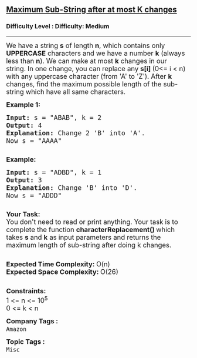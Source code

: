 <h2><a href="https://www.geeksforgeeks.org/problems/maximum-sub-string-after-at-most-k-changes3220/1?page=1&difficulty=Medium&status=unsolved,attempted&sortBy=accuracy">Maximum Sub-String after at most K changes</a></h2><h3>Difficulty Level : Difficulty: Medium</h3><hr><div class="problems_problem_content__Xm_eO"><p><span style="font-size: 18px;">We have a string <strong>s</strong>&nbsp;of length <strong>n</strong>, which contains&nbsp;only <strong>UPPERCASE</strong> characters and we have a number <strong>k</strong> (always less than <strong>n</strong>). We can make at most <strong>k</strong> changes&nbsp;in our string.&nbsp;In one change, you can replace any <strong>s[i] </strong>(0&lt;= i &lt; n) with any uppercase character (from 'A' to 'Z').&nbsp;After <strong>k</strong> changes, find the maximum possible length of the&nbsp;sub-string&nbsp;which have all same characters.</span></p>
<p><span style="font-size: 18px;"><strong>Example 1:</strong></span></p>
<pre><span style="font-size: 18px;"><strong>Input: </strong>s = "ABAB", k = 2
<strong>Output: </strong>4
<strong>Explanation: </strong>Change 2 'B' into 'A'. 
Now s = "AAAA"</span>

</pre>
<p><span style="font-size: 18px;"><strong>Example:</strong></span></p>
<pre><span style="font-size: 18px;"><strong>Input: </strong>s = "ADBD", k = 1
<strong>Output: </strong>3
<strong>Explanation: </strong>Change 'B' into 'D'.
Now s = "ADDD"</span>

</pre>
<p><span style="font-size: 18px;"><strong>Your Task:</strong><br>You don't need to read or print anything. Your task is to complete the function&nbsp;<strong>characterReplacement()&nbsp;</strong>which takes&nbsp;<strong>s</strong>&nbsp;and&nbsp;<strong>k</strong>&nbsp;as input parameters and returns the maximum length of sub-string after doing k changes.</span><br>&nbsp;</p>
<p><span style="font-size: 18px;"><strong>Expected Time Complexity:&nbsp;</strong>O(n)<br><strong>Expected Space Complexity:&nbsp;</strong>O(26)</span><br>&nbsp;</p>
<p><span style="font-size: 18px;"><strong>Constraints:</strong><br>1 &lt;= n &lt;= 10<sup>5</sup><br>0 &lt;=&nbsp;k &lt; n</span></p></div><p><span style=font-size:18px><strong>Company Tags : </strong><br><code>Amazon</code>&nbsp;<br><p><span style=font-size:18px><strong>Topic Tags : </strong><br><code>Misc</code>&nbsp;